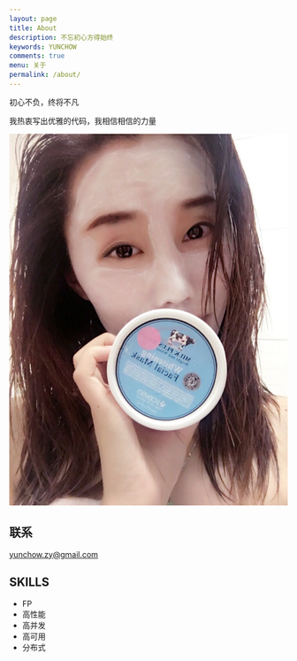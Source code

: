 ```yaml
---
layout: page
title: About
description: 不忘初心方得始终
keywords: YUNCHOW
comments: true
menu: 关于
permalink: /about/
---
```


初心不负，终将不凡

我热衷写出优雅的代码，我相信相信的力量

![mywife](/imgs/r1.jpg)

## 联系

yunchow.zy@gmail.com

## SKILLS
* FP
* 高性能
* 高并发
* 高可用
* 分布式





